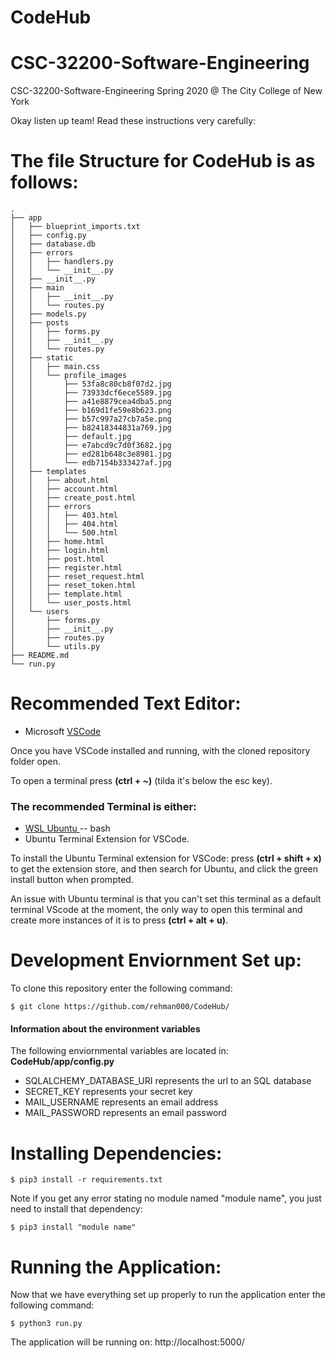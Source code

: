 # CodeHub

# CSC-32200-Software-Engineering
CSC-32200-Software-Engineering Spring 2020 @ The City College of New York 

Okay listen up team! Read these instructions very carefully:

# The file Structure for CodeHub is as follows:

``` 
.
├── app
│   ├── blueprint_imports.txt
│   ├── config.py
│   ├── database.db
│   ├── errors
│   │   ├── handlers.py
│   │   └── __init__.py
│   ├── __init__.py
│   ├── main
│   │   ├── __init__.py
│   │   └── routes.py
│   ├── models.py
│   ├── posts
│   │   ├── forms.py
│   │   ├── __init__.py
│   │   └── routes.py
│   ├── static
│   │   ├── main.css
│   │   └── profile_images
│   │       ├── 53fa8c80cb8f07d2.jpg
│   │       ├── 73933dcf6ece5589.jpg
│   │       ├── a41e8879cea4dba5.png
│   │       ├── b169d1fe59e8b623.png
│   │       ├── b57c997a27cb7a5e.png
│   │       ├── b82418344831a769.jpg
│   │       ├── default.jpg
│   │       ├── e7abcd9c7d0f3682.jpg
│   │       ├── ed281b648c3e8981.jpg
│   │       └── edb7154b333427af.jpg
│   ├── templates
│   │   ├── about.html
│   │   ├── account.html
│   │   ├── create_post.html
│   │   ├── errors
│   │   │   ├── 403.html
│   │   │   ├── 404.html
│   │   │   └── 500.html
│   │   ├── home.html
│   │   ├── login.html
│   │   ├── post.html
│   │   ├── register.html
│   │   ├── reset_request.html
│   │   ├── reset_token.html
│   │   ├── template.html
│   │   └── user_posts.html
│   └── users
│       ├── forms.py
│       ├── __init__.py
│       ├── routes.py
│       └── utils.py
├── README.md
└── run.py

```

# Recommended Text Editor: 
- Microsoft <a href="https://code.visualstudio.com/download">VSCode</a>

Once you have VSCode installed and running, with the cloned repository folder open. 

To open a terminal press <b>(ctrl + ~)</b> (tilda it's below the esc key). 

### The recommended Terminal is either: 
- <a href="https://www.microsoft.com/en-us/p/ubuntu/9nblggh4msv6?activetab=pivot:overviewtab"> WSL Ubuntu </a> -- bash
- Ubuntu Terminal Extension for VSCode. 

To install the Ubuntu Terminal extension for VSCode: press <b>(ctrl + shift + x)</b> to get the extension store, and then search for Ubuntu, and click the green install button when prompted. 

An issue with Ubuntu terminal is that you can't set this terminal as a default terminal VScode at the moment, the only way to open this terminal and create more instances of it is to press <b>(ctrl + alt + u)</b>.

# Development Enviornment Set up:
To clone this repository enter the following command: 

    $ git clone https://github.com/rehman000/CodeHub/

#### Information about the environment variables
The following enviornmental variables are located in: <b>CodeHub/app/config.py</b>

* SQLALCHEMY_DATABASE_URI represents the url to an SQL database
* SECRET_KEY represents your secret key
* MAIL_USERNAME represents an email address
* MAIL_PASSWORD represents an email password



# Installing Dependencies: 

    $ pip3 install -r requirements.txt
    
Note if you get any error stating no module named "module name", you just need to install that dependency:

    $ pip3 install "module name"

# Running the Application:

Now that we have everything set up properly to run the application enter the following command:

    $ python3 run.py

The application will be running on:     http://localhost:5000/ 
